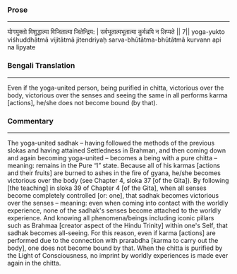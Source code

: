 ### Prose 
 --- 
योगयुक्तो विशुद्धात्मा विजितात्मा जितेन्द्रिय: |
सर्वभूतात्मभूतात्मा कुर्वन्नपि न लिप्यते || 7||
yoga-yukto viśhuddhātmā vijitātmā jitendriyaḥ
sarva-bhūtātma-bhūtātmā kurvann api na lipyate

### Bengali Translation 
 --- 
Even if the yoga-united person, being purified in chitta, victorious over the body, victorious over the senses and seeing the same in all performs karma [actions], he/she does not become bound (by that).

### Commentary 
 --- 
The yoga-united sadhak – having followed the methods of the previous slokas and having attained Settledness in Brahman, and then coming down and again becoming yoga-united – becomes a being with a pure chitta – meaning: remains in the Pure “I” state. Because all of his karmas [actions and their fruits] are burned to ashes in the fire of gyana, he/she becomes victorious over the body (see Chapter 4, sloka 37 [of the Gita]). By following [the teaching] in sloka 39 of Chapter 4 [of the Gita], when all senses become completely controlled [or: one], that sadhak becomes victorious over the senses – meaning: even when coming into contact with the worldly experience, none of the sadhak's senses become attached to the worldly experience. And knowing all phenomena/beings including iconic pillars such as Brahmaa [creator aspect of the Hindu Trinity] within one's Self, that sadhak becomes all-seeing. For this reason, even if karma [actions] are performed due to the connection with prarabdha [karma to carry out the body], one does not become bound by that. When the chitta is purified by the Light of Consciousness, no imprint by worldly experiences is made ever again in the chitta.